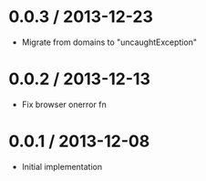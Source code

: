 
0.0.3 / 2013-12-23
==================

  * Migrate from domains to "uncaughtException"

0.0.2 / 2013-12-13
==================

  * Fix browser onerror fn

0.0.1 / 2013-12-08
==================

  * Initial implementation
